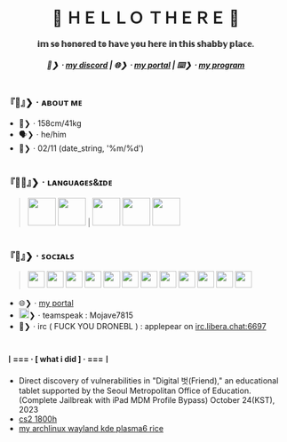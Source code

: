 <h1 align="center">👋 ＨＥＬＬＯ  ＴＨＥＲＥ 🤗</h1>
<h4 align="center">𝕚𝕞 𝕤𝕠 𝕙𝕠𝕟𝕠𝕣𝕖𝕕 𝕥𝕠 𝕙𝕒𝕧𝕖 𝕪𝕠𝕦 𝕙𝕖𝕣𝕖 𝕚𝕟 𝕥𝕙𝕚𝕤 𝕤𝕙𝕒𝕓𝕓𝕪 𝕡𝕝𝕒𝕔𝕖.</h4>
<h5 align="center">💬❯ㆍ<a href="https://discord.com/users/684801166034731045">my discord</a> | 🌐❯ㆍ<a href="https://ishowfeed.neocities.org">my portal</a> | ⌨️❯ㆍ<a href="https://github.com/usercruser/pytaja">my program</a></h5>
<h1></h1>


### 『🤗』❯ㆍᴀʙᴏᴜᴛ ᴍᴇ
- 📏❯ㆍ158cm/41kg
- 🗣️❯ㆍhe/him
- 🎂❯ㆍ02/11 (date_string, '%m/%d')

<h1></h1>

### 『👨‍💻』❯ㆍʟᴀɴɢᴜᴀɢᴇꜱ&ɪᴅᴇ
> <a href="https://python.org"><img src="https://images.icon-icons.com/2699/PNG/512/python_logo_icon_168886.png" width="50" height="50" /></a>  <a href="https://webstore.iec.ch/en/publication/102886"><img src="https://www.omar-ibrahim.com/images/raster/programming-language/clang.png" width="50" height="50" /></a> | <a href="https://neovim.io"><img src="https://upload.wikimedia.org/wikipedia/commons/thumb/3/3a/Neovim-mark.svg/1200px-Neovim-mark.svg.png" width="50" height="50"></a>  <a href="https://vscode.dev"><img src="https://upload.wikimedia.org/wikipedia/commons/thumb/9/9a/Visual_Studio_Code_1.35_icon.svg/512px-Visual_Studio_Code_1.35_icon.svg.png" width="50" height="50" /></a>  <a href="https://visualstudio.microsoft.com/ko/vs/"><img src="https://static-00.iconduck.com/assets.00/visual-studio-icon-256x255-8uee0dbo.png" width="50" height="50" /></a>

<h1></h1>

### 『💬』❯ㆍꜱᴏᴄɪᴀʟꜱ
> <a href="steamcommunity.com/id/p0pl99"><img src="https://github.com/user-attachments/assets/a9e4a9d4-6946-4966-af4a-824e9ce83384" width="30" height="30" /></a>  <a href="https://store.epicgames.com/ko/u/0f6e62242aab4d6ea05a70c93211defa"><img src="https://github.com/user-attachments/assets/18c545bc-1abb-43c6-a93c-fc2bba1a8ea4" width="30" height="30" /></a>  <a href="https://discord.com/users/684801166034731045"><img src="https://github.com/user-attachments/assets/a528f8d6-9dfb-42cf-8e5d-4ce06b1b94ba" width="30" height="30" /></a>  <a href="https://telegram.me/@seoul_sexking"><img src="https://github.com/user-attachments/assets/ab94d07c-ff61-4fef-9695-f7823e0e05c0" width="30" height="30" /></a>  <a href="https://www.bitview.net/user/MungtangE"><img src="https://github.com/user-attachments/assets/da2889d9-213c-4651-84a8-dc9977292bf0" width="30" height="30" /></a>  <a href="https://blips.club/usercruser"><img src="https://github.com/user-attachments/assets/6a3f8c1f-28a3-412b-8798-aca2feb0effa" width="30" height="30" /></a> <a href="https://https://planet.moe/@tootuser77"><img src="https://github.com/user-attachments/assets/6b03f55b-1072-43fd-ba2f-faa8495f3caa" width="30" height="30" /></a>  <a href="https://www.reddit.com/user/CartoonistItchy6764/"><img src="https://static-00.iconduck.com/assets.00/reddit-icon-512x512-q67bvjvq.png" width="30" height="30" /></a>  <a href="https://watchpeopledie.tv/@p0pl99"><img src="https://github.com/user-attachments/assets/8a9e7a96-567b-49f0-ae34-71301011e7ae" width="30" height="30" /></a>  <a href="https://spacehey.com/profile?id=2584121"><img src="https://github.com/user-attachments/assets/0f98df74-b5fa-4c72-a41f-c4a3db0f1d92" width="30" height="30" /></a>  <a href="https://gallog.dcinside.com/public0006"><img src="https://github.com/user-attachments/assets/96bacefd-071c-4cb8-962d-997f43b002ae" width="30" height="30" /></a>  <a href="gall.dcinside.com/softwaredev"><img src="https://github.com/user-attachments/assets/4653e85c-22b1-4b16-8d8d-8ab5c20ea5c9" width="30" height="30" /></a>
- 🌐❯ㆍ[my portal](https://ishowfeed.neocities.org)
- <img src="https://github.com/user-attachments/assets/2f35efcb-02a8-4ea4-b789-9c9d5098a4db" width="18" height="18" />❯ㆍteamspeak : Mojave7815
- 💬❯ㆍirc ( FUCK YOU DRONEBL ) : applepear on [irc.libera.chat:6697](https://web.libera.chat/gamja)

<h1></h1>

#### ㅣ=== · [ what i did ] · ===ㅣ
- Direct discovery of vulnerabilities in "Digital 벗(Friend)," an educational tablet supported by the Seoul Metropolitan Office of Education. (Complete Jailbreak with iPad MDM Profile Bypass) October 24(KST), 2023
- [cs2 1800h](https://steamcommunity.com/id/p0pl99)
- [my archlinux wayland kde plasma6 rice](https://gall.dcinside.com/m/github/77657)
